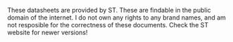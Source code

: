 These datasheets are provided by ST. 
These are findable in the public domain of the internet.
I do not own any rights to any brand names, and am not resposible for the correctness of these documents.
Check the ST website for newer versions!
